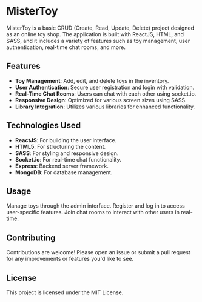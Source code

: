 # MisterToy

MisterToy is a basic CRUD (Create, Read, Update, Delete) project designed as an online toy shop. The application is built with ReactJS, HTML, and SASS, and it includes a variety of features such as toy management, user authentication, real-time chat rooms, and more.

## Features

- **Toy Management**: Add, edit, and delete toys in the inventory.
- **User Authentication**: Secure user registration and login with validation.
- **Real-Time Chat Rooms**: Users can chat with each other using socket.io.
- **Responsive Design**: Optimized for various screen sizes using SASS.
- **Library Integration**: Utilizes various libraries for enhanced functionality.

## Technologies Used

- **ReactJS**: For building the user interface.
- **HTML5**: For structuring the content.
- **SASS**: For styling and responsive design.
- **Socket.io**: For real-time chat functionality.
- **Express**: Backend server framework.
- **MongoDB**: For database management.

## Usage
Manage toys through the admin interface.
Register and log in to access user-specific features.
Join chat rooms to interact with other users in real-time.

## Contributing
Contributions are welcome! Please open an issue or submit a pull request for any improvements or features you'd like to see.

## License
This project is licensed under the MIT License.
